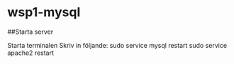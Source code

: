 # wsp1-mysql

##Starta server

Starta terminalen 
Skriv in följande:
   sudo service mysql restart
   sudo service apache2 restart
